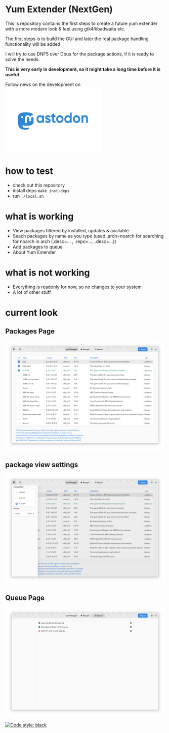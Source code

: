 # Yum Extender (NextGen)

This is repository contains the first steps to create a future yum extender
with a more modern look & feel using gtk4/libadwaita etc.

The first steps is to build the GUI and later the real package handling functionality will be added

I will try to use DNF5 over Dbus for the package actions, if it is ready to solve the needs.

**This is very early in development, so it might take a long time before it is useful**

Follow news on the development on [![Mastodon](data/gfx/Mastodon-Social-300px.png)](https://fosstodon.org/@nerdytim)

# how to test

* check out this repository
* install deps `make inst-deps`
* run `./local.sh`

# what is working

* View packages filtered by installed, updates & available
* Seach packages by name as you type (used .arch=noarch for searching for noarch in arch (.desc=... , .repo=..., .desc=...))
* Add packages to queue
* About Yum Extender

# what is not working

* Everything is readonly for now, so no changes to your system
* A lot of other stuff

# current look

## Packages Page
![packages](data/gfx/yumex-ng-main.png) 

## package view settings
![package settings](data/gfx/yumex-ng-package-setting.png) 

## Queue Page
![queue](data/gfx/yumex-ng-queue.png) 

[![Code style: black](https://img.shields.io/badge/code%20style-black-000000.svg)](https://github.com/psf/black)
